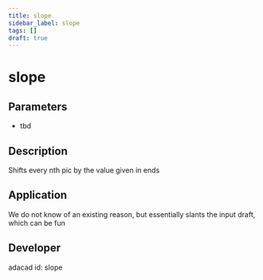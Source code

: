 ```yaml
---
title: slope
sidebar_label: slope
tags: []
draft: true
---
```

# slope
<!--![file](./img/slope.png)-->
## Parameters
- tbd
## Description
Shifts every nth pic by the value given in ends
## Application
We do not know of an existing reason, but essentially slants the input draft, which can be fun
## Developer
adacad id: slope
